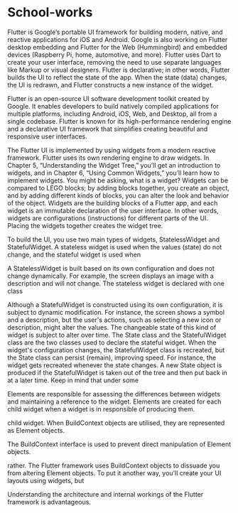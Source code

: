 # School-works
Flutter is Google’s portable UI framework for building modern, native, and reactive applications for iOS and Android. Google is also working on Flutter desktop embedding and Flutter for the Web (Hummingbird) and embedded devices (Raspberry Pi, home, automotive, and more). Flutter uses Dart to create your user interface, removing the need to use separate languages like Markup or visual designers. Flutter is declarative; in other words, Flutter builds the UI to reflect the state of the app. When the state (data) changes, the UI is redrawn, and Flutter constructs a new instance of the widget. 

Flutter is an open-source UI software development toolkit created by Google. It enables developers to build natively compiled applications for multiple platforms, including Android, iOS, Web, and Desktop, all from a single codebase. Flutter is known for its high-performance rendering engine and a declarative UI framework that simplifies creating beautiful and responsive user interfaces. 

 

The Flutter UI is implemented by using widgets from a modern reactive framework. Flutter uses its own rendering engine to draw widgets. In Chapter 5, “Understanding the Widget Tree,” you’ll get an introduction to widgets, and in Chapter 6, “Using Common Widgets,” you’ll learn how to implement widgets. You might be asking, what is a widget? Widgets can be compared to LEGO blocks; by adding blocks together, you create an object, and by adding different kinds of blocks, you can alter the look and behavior of the object. Widgets are the building blocks of a Flutter app, and each widget is an immutable declaration of the user interface. In other words, widgets are configurations (instructions) for different parts of the UI. Placing the widgets together creates the widget tree. 

 To build the UI, you use two main types of widgets, StatelessWidget and StatefulWidget. A stateless widget is used when the values (state) do not change, and the stateful widget is used when 

A StatelessWidget is built based on its own configuration and does not change dynamically. For example, the screen displays an image with a description and will not change. The stateless widget is declared with one class 

Although a StatefulWidget is constructed using its own configuration, it is subject to dynamic modification. For instance, the screen shows a symbol and a description, but the user's actions, such as selecting a new icon or description, might alter the values. The changeable state of this kind of widget is subject to alter over time. The State class and the StatefulWidget class are the two classes used to declare the stateful widget. When the widget's configuration changes, the StatefulWidget class is recreated, but the State class can persist (remain), improving speed. For instance, the widget gets recreated whenever the state changes. A new State object is produced if the StatefulWidget is taken out of the tree and then put back in at a later time. Keep in mind that under some 

Elements are responsible for assessing the differences between widgets and maintaining a reference to the widget. Elements are created for each child widget when a widget is in responsible of producing them.  

child widget. When BuildContext objects are utilised, they are represented as Element objects.  

The BuildContext interface is used to prevent direct manipulation of Element objects.  

 

rather. The Flutter framework uses BuildContext objects to dissuade you from altering Element objects. To put it another way, you'll create your UI layouts using widgets, but  

Understanding the architecture and internal workings of the Flutter framework is advantageous. 
